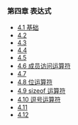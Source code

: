 ### 第四章 表达式

- [4.1 基础](Codes/basic_dev_codes/study_for_cpp/doc/cpp_primary/chapter_4/section_1.md)
- [4.2 ]()
- [4.3 ]()
- [4.4 ]()
- [4.5 ]()
- [4.6 成员访问运算符](Codes/basic_dev_codes/study_for_cpp/doc/cpp_primary/chapter_4/section_6.md)
- [4.7 ]()
- [4.8 位运算符](Codes/basic_dev_codes/study_for_cpp/doc/cpp_primary/chapter_4/section_8.md)
- [4.9 sizeof 运算符](Codes/basic_dev_codes/study_for_cpp/doc/cpp_primary/chapter_4/section_9.md)
- [4.10 逗号运算符]()
- [4.11 ]()
- [4.12 ]()